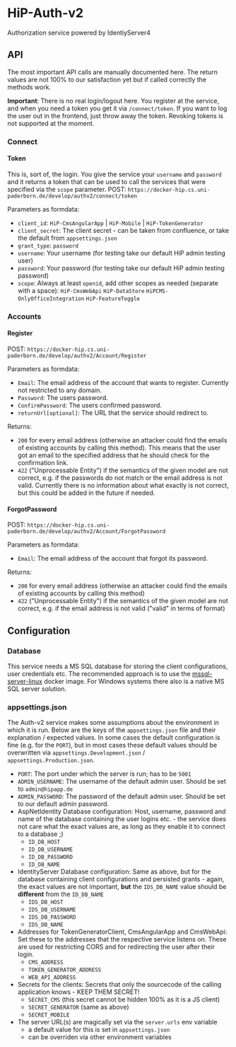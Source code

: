 # HiP-Auth-v2
Authorization service powered by IdentiyServer4

## API

The most important API calls are manually documented here. The return values are not 100% to our satisfaction yet but if called correctly the methods work.

**Important**: There is no real login/logout here. You register at the service, and when you need a token you get it via `/connect/token`. If you want to log the user out in the frontend, just throw away the token. Revoking tokens is not supported at the moment. 

### Connect

#### Token

This is, sort of, the login. You give the service your `username` and `password` and it returns a token that can be used to call the services that were specified via the `scope` parameter.
POST: `https://docker-hip.cs.uni-paderborn.de/develop/authv2/connect/token`

Parameters as formdata:
- `client_id`: `HiP-CmsAngularApp` | `HiP-Mobile` | `HiP-TokenGenerator`
- `client_secret`: The client secret - can be taken from confluence, or take the default from `appsettings.json`
- `grant_type`: `password`
- `username`: Your username (for testing take our default HiP admin testing user)
- `password`: Your password (for testing take our default HiP admin testing password)
- `scope`: Always at least `openid`, add other scopes as needed (separate with a space): `HiP-CmsWebApi` `HiP-DataStore` `HiPCMS-OnlyOfficeIntegration` `HiP-FeatureToggle`

### Accounts

#### Register

POST: `https://docker-hip.cs.uni-paderborn.de/develop/authv2/Account/Register`

Parameters as formdata:
- `Email`: The email address of the account that wants to register. Currently not restricted to any domain.
- `Password`: The users password.
- `ConfirmPassword`: The users confirmed password.
- `returnUrl[optional]`: The URL that the service should redirect to.

Returns:
- `200` for every email address (otherwise an attacker could find the emails of existing accounts by calling this method). This means that the user got an email to the specified address that he should check for the confirmation link.
- `422` ("Unprocessable Entity") if the semantics of the given model are not correct, e.g. if the passwords do not match or the email address is not valid. Currently there is no information about what exactly is not correct, but this could be added in the future if needed.

#### ForgotPassword

POST: `https://docker-hip.cs.uni-paderborn.de/develop/authv2/Account/ForgotPassword`

Parameters as formdata:
- `Email`: The email address of the account that forgot its password.

Returns:
- `200` for every email address (otherwise an attacker could find the emails of existing accounts by calling this method)
- `422` ("Unprocessable Entity") if the semantics of the given model are not correct, e.g. if the email address is not valid ("valid" in terms of format)

## Configuration

### Database

This service needs a MS SQL database for storing the client configurations, user credentials etc. The recommended approach is to use the [mssql-server-linux](https://hub.docker.com/r/microsoft/mssql-server-linux/) docker image. For Windows systems there also is a native MS SQL server solution.

### appsettings.json

The Auth-v2 service makes some assumptions about the environment in which it is run. Below are the keys of the `appsettings.json` file and their explanation / expected values. In some cases the default configuration is fine (e.g. for the `PORT`), but in most cases these default values should be overwritten via `appsettings.Development.json` / `appsettings.Production.json`.

- `PORT`: The port under which the server is run; has to be `5001`
- `ADMIN_USERNAME`: The username of the default admin user. Should be set to `admin@hipapp.de`
- `ADMIN_PASSWORD`: The password of the default admin user. Should be set to our default admin password.
- AspNetIdentity Database configuration: Host, username, password and name of the database containing the user logins etc. - the service does not care what the exact values are, as long as they enable it to connect to a database ;)
  - `ID_DB_HOST`
  - `ID_DB_USERNAME`
  - `ID_DB_PASSWORD`
  - `ID_DB_NAME`
- IdentityServer Database configuration: Same as above, but for the database containing client configurations and persisted grants - again, the exact values are not important, **but** the `IDS_DB_NAME` value should be **different** from the `ID_DB_NAME`
  - `IDS_DB_HOST`
  - `IDS_DB_USERNAME`
  - `IDS_DB_PASSWORD`
  - `IDS_DB_NAME`
- Addresses for TokenGeneratorClient, CmsAngularApp and CmsWebApi: Set these to the addresses that the respective service listens on. These are used for restricting CORS and for redirecting the user after their login.
  - `CMS_ADDRESS`
  - `TOKEN_GENERATOR_ADDRESS`
  - `WEB_API_ADDRESS`
- Secrets for the clients: Secrets that only the sourcecode of the calling application knows - KEEP THEM SECRET!
  - `SECRET_CMS` (this secret cannot be hidden 100% as it is a JS client)
  - `SECRET_GENERATOR` (same as above)
  - `SECRET_MOBILE`
- The server URL(s) are magically set via the `server.urls` env variable
  - a default value for this is set in `appsettings.json`
  - can be overriden via other environment variables
